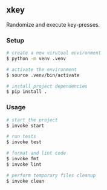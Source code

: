 ## xkey
Randomize and execute key-presses.


### Setup

```bash
# create a new virutual environment
$ python -m venv .venv

# activate the environment
$ source .venv/bin/activate

# install project dependencies
$ pip install .
```


### Usage

```bash
# start the project
$ invoke start

# run tests
$ invoke test

# format and lint code
$ invoke fmt 
$ invoke lint

# perform temporary files cleanup
$ invoke clean
```
